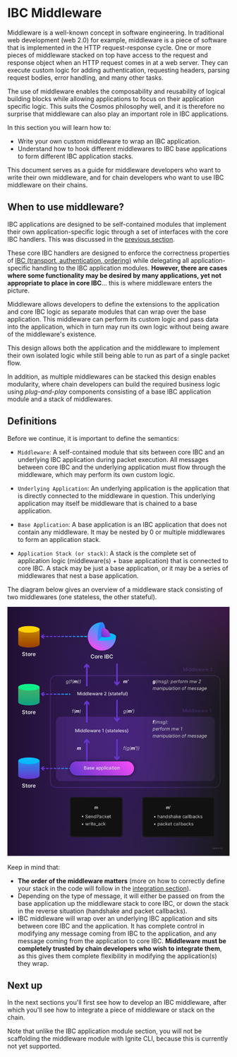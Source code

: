 # IBC Middleware

Middleware is a well-known concept in software engineering. In traditional web development (web 2.0) for example, middleware is a piece of software that is implemented in the HTTP request-response cycle. One or more pieces of middleware stacked on top have access to the request and response object when an HTTP request comes in at a web server. They can execute custom logic for adding authentication, requesting headers, parsing request bodies, error handling, and many other tasks.

The use of middleware enables the composability and reusability of logical building blocks while allowing applications to focus on their application specific logic. This suits the Cosmos philosophy well, and it is therefore no surprise that middleware can also play an important role in IBC applications.

<HighlightBox type="learning">

In this section you will learn how to:

- Write your own custom middleware to wrap an IBC application.
- Understand how to hook different middlewares to IBC base applications to form different IBC application stacks.

This document serves as a guide for middleware developers who want to write their own middleware, and for chain developers who want to use IBC middleware on their chains.

</HighlightBox>

## When to use middleware?

IBC applications are designed to be self-contained modules that implement their own application-specific logic through a set of interfaces with the core IBC handlers. This was discussed in the [previous section](insert-link.com).

These core IBC handlers are designed to enforce the correctness properties of [IBC (transport, authentication, ordering)](insert-link.com) while delegating all application-specific handling to the IBC application modules. **However, there are cases where some functionality may be desired by many applications, yet not appropriate to place in core IBC**... this is where middleware enters the picture.

Middleware allows developers to define the extensions to the application and core IBC logic as separate modules that can wrap over the base application. This middleware can perform its custom logic and pass data into the application, which in turn may run its own logic without being aware of the middleware's existence.

<HighlightBox type="info">

This design allows both the application and the middleware to implement their own isolated logic while still being able to run as part of a single packet flow.

In addition, as multiple middlewares can be stacked this design enables modularity, where chain developers can build the required business logic using _plug-and-play_ components consisting of a base IBC application module and a stack of middlewares.

</HighlightBox>

## Definitions

Before we continue, it is important to define the semantics:

- `Middleware`: A self-contained module that sits between core IBC and an underlying IBC application during packet execution. All messages between core IBC and the underlying application must flow through the middleware, which may perform its own custom logic.

- `Underlying Application`: An underlying application is the application that is directly connected to the middleware in question. This underlying application may itself be middleware that is chained to a base application.

- `Base Application`: A base application is an IBC application that does not contain any middleware. It may be nested by 0 or multiple middlewares to form an application stack.

- `Application Stack (or stack)`: A stack is the complete set of application logic (middleware(s) + base application) that is connected to core IBC. A stack may be just a base application, or it may be a series of middlewares that nest a base application.

The diagram below gives an overview of a middleware stack consisting of two middlewares (one stateless, the other stateful).

![middleware_stack](./images/middleware-stack.png)

<HighlightBox type="note">

Keep in mind that:

- **The order of the middleware matters** (more on how to correctly define your stack in the code will follow in the [integration section](insert-link.com)).
- Depending on the type of message, it will either be passed on from the base application up the middleware stack to core IBC, or down the stack in the reverse situation (handshake and packet callbacks).
- IBC middleware will wrap over an underlying IBC application and sits between core IBC and the application. It has complete control in modifying any message coming from IBC to the application, and any message coming from the application to core IBC. **Middleware must be completely trusted by chain developers who wish to integrate them**, as this gives them complete flexibility in modifying the application(s) they wrap.

</HighlightBox>

## Next up

In the next sections you'll first see how to develop an IBC middleware, after which you'll see how to integrate a piece of middleware or stack on the chain.

Note that unlike the IBC application module section, you will not be scaffolding the middleware module with Ignite CLI, because this is currently not yet supported.

<!-- OPTIONAL if there's time: include ICS29 as example -->

<!-- OPTIONAL: refer to checkers extenstion tutorial if mw is added there -->
